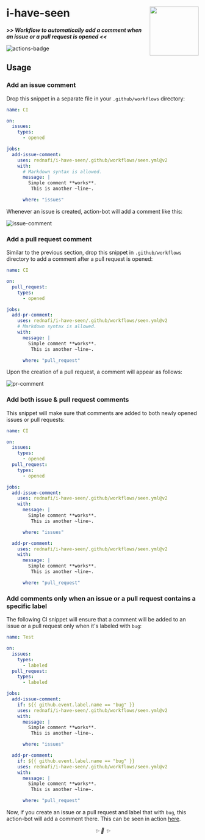 <h1>
i-have-seen
<img src="https://user-images.githubusercontent.com/30027932/200141283-46138fd1-7575-4aff-886d-181a9c39c1a2.png"
align="right" width="128" height="128">
</h1>

***\>>
Workflow to automatically add a comment when an issue or a pull request is opened
\<<***

![actions-badge]

## Usage

### Add an issue comment

Drop this snippet in a separate file in your `.github/workflows` directory:

```yml
name: CI

on:
  issues:
    types:
      - opened

jobs:
  add-issue-comment:
    uses: rednafi/i-have-seen/.github/workflows/seen.yml@v2
    with:
      # Markdown syntax is allowed.
      message: |
        Simple comment **works**.
         This is another ~line~.

      where: "issues"
```

Whenever an issue is created, action-bot will add a comment like this:

![issue-comment]

### Add a pull request comment

Similar to the previous section, drop this snippet in `.github/workflows` directory to
add a comment after a pull request is opened:

```yml
name: CI

on:
  pull_request:
    types:
      - opened

jobs:
  add-pr-comment:
    uses: rednafi/i-have-seen/.github/workflows/seen.yml@v2
    # Markdown syntax is allowed.
    with:
      message: |
        Simple comment **works**.
         This is another ~line~.

      where: "pull_request"
```

Upon the creation of a pull request, a comment will appear as follows:

![pr-comment]

### Add both issue & pull request comments

This snippet will make sure that comments are added to both newly opened issues or pull
requests:

```yml
name: CI

on:
  issues:
    types:
      - opened
  pull_request:
    types:
      - opened

jobs:
  add-issue-comment:
    uses: rednafi/i-have-seen/.github/workflows/seen.yml@v2
    with:
      message: |
        Simple comment **works**.
         This is another ~line~.

      where: "issues"

  add-pr-comment:
    uses: rednafi/i-have-seen/.github/workflows/seen.yml@v2
    with:
      message: |
        Simple comment **works**.
         This is another ~line~.

      where: "pull_request"
```

### Add comments only when an issue or a pull request contains a specific label

The following CI snippet will ensure that a comment will be added to an issue or a pull
request only when it's labeled with `bug`:

```yml
name: Test

on:
  issues:
    types:
      - labeled
  pull_request:
    types:
      - labeled

jobs:
  add-issue-comment:
    if: ${{ github.event.label.name == "bug" }}
    uses: rednafi/i-have-seen/.github/workflows/seen.yml@v2
    with:
      message: |
        Simple comment **works**.
         This is another ~line~.

      where: "issues"

  add-pr-comment:
    if: ${{ github.event.label.name == "bug" }}
    uses: rednafi/i-have-seen/.github/workflows/seen.yml@v2
    with:
      message: |
        Simple comment **works**.
         This is another ~line~.

      where: "pull_request"
```

Now, if you create an issue or a pull request and label that with `bug`, this action-bot
will add a comment there. This can be seen in action [here][example].

[actions-badge]: https://img.shields.io/badge/GitHub_Actions-2088FF?style=for-the-badge&logo=github-actions&logoColor=white
[issue-comment]: https://user-images.githubusercontent.com/30027932/200104205-62ab9ada-13b7-4a04-94e5-2a1913b1e569.png
[pr-comment]: https://user-images.githubusercontent.com/30027932/200104282-9a574966-6e08-487e-b5f2-3b4c7607e0a6.png
[example]: /.github/workflows/test.yml

<div align="center">
<i> ✨ 🍰 ✨ </i>
</div>
